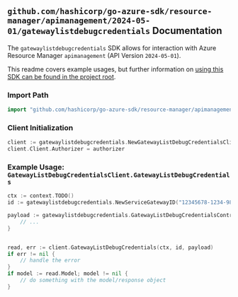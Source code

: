 
## `github.com/hashicorp/go-azure-sdk/resource-manager/apimanagement/2024-05-01/gatewaylistdebugcredentials` Documentation

The `gatewaylistdebugcredentials` SDK allows for interaction with Azure Resource Manager `apimanagement` (API Version `2024-05-01`).

This readme covers example usages, but further information on [using this SDK can be found in the project root](https://github.com/hashicorp/go-azure-sdk/tree/main/docs).

### Import Path

```go
import "github.com/hashicorp/go-azure-sdk/resource-manager/apimanagement/2024-05-01/gatewaylistdebugcredentials"
```


### Client Initialization

```go
client := gatewaylistdebugcredentials.NewGatewayListDebugCredentialsClientWithBaseURI("https://management.azure.com")
client.Client.Authorizer = authorizer
```


### Example Usage: `GatewayListDebugCredentialsClient.GatewayListDebugCredentials`

```go
ctx := context.TODO()
id := gatewaylistdebugcredentials.NewServiceGatewayID("12345678-1234-9876-4563-123456789012", "example-resource-group", "serviceValue", "gatewayIdValue")

payload := gatewaylistdebugcredentials.GatewayListDebugCredentialsContract{
	// ...
}


read, err := client.GatewayListDebugCredentials(ctx, id, payload)
if err != nil {
	// handle the error
}
if model := read.Model; model != nil {
	// do something with the model/response object
}
```
